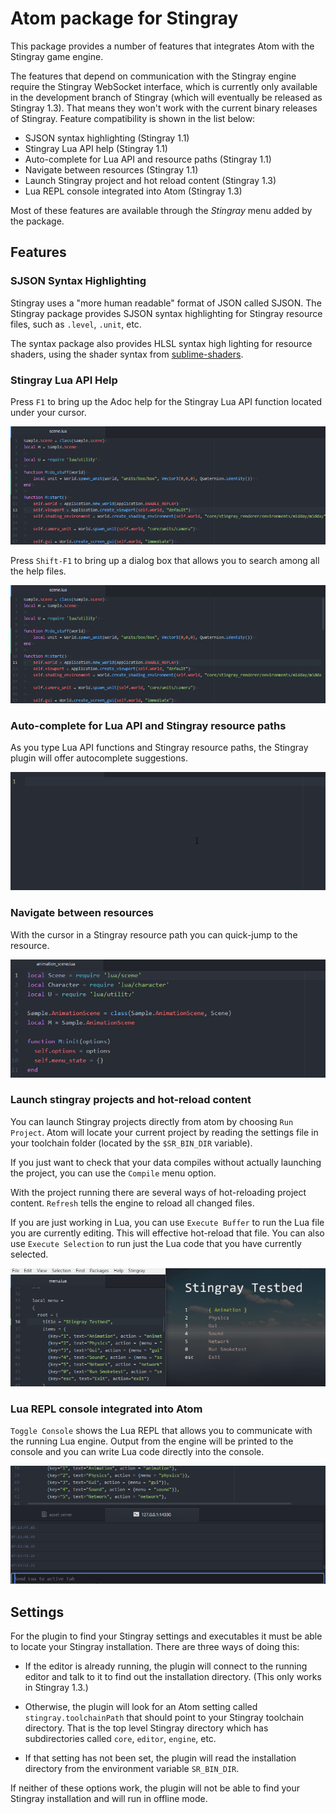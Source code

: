 # Atom package for Stingray

This package provides a number of features that integrates Atom
with the Stingray game engine.

The features that depend on communication with the Stingray engine require
the Stingray WebSocket interface, which is currently only available in the
development branch of Stingray (which will eventually be released as Stingray
1.3). That means they won't work with the current binary releases of Stingray.
Feature compatibility is shown in the list below:

* SJSON syntax highlighting (Stingray 1.1)
* Stingray Lua API help (Stingray 1.1)
* Auto-complete for Lua API and resource paths (Stingray 1.1)
* Navigate between resources (Stingray 1.1)
* Launch Stingray project and hot reload content (Stingray 1.3)
* Lua REPL console integrated into Atom (Stingray 1.3)

Most of these features are available through the *Stingray* menu
added by the package.

## Features

### SJSON Syntax Highlighting

Stingray uses a "more human readable" format of JSON called SJSON.
The Stingray package provides SJSON syntax highlighting for
Stingray resource files, such as `.level`, `.unit`, etc.

The syntax package also provides HLSL syntax high lighting for
resource shaders, using the shader syntax from [sublime-shaders](https://github.com/noct/sublime-shaders).

### Stingray Lua API Help

Press `F1` to bring up the Adoc help for the Stingray Lua API
function located under your cursor.

![](docs/help-selection.gif)

Press `Shift-F1` to bring up a dialog box that allows you to search among all the help files.

![](docs/help.gif)

### Auto-complete for Lua API and Stingray resource paths

As you type Lua API functions and Stingray resource paths, the Stingray
plugin will offer autocomplete suggestions.

![](docs/autocomplete.gif)

### Navigate between resources

With the cursor in a Stingray resource path you can quick-jump to the
resource.

![](docs/go-to-resource.gif)

### Launch stingray projects and hot-reload content

You can launch Stingray projects directly from atom by choosing
`Run Project`. Atom will locate your current project by reading
the settings file in your toolchain folder (located by the `$SR_BIN_DIR`
variable).

If you just want to check that your data compiles without actually
launching the project, you can use the `Compile` menu
option.

With the project running there are several ways of hot-reloading
project content. `Refresh` tells the engine to reload all changed files.

If you are just working in Lua, you can use `Execute Buffer` to
run the Lua file you are currently editing. This will effective hot-reload
that file. You can also use `Execute Selection` to run just the
Lua code that you have currently selected.

![](docs/refresh.gif)

### Lua REPL console integrated into Atom

`Toggle Console` shows the Lua REPL that allows you to communicate
with the running Lua engine. Output from the engine will be printed
to the console and you can write Lua code directly into the console.

![](docs/repl.gif)

## Settings

For the plugin to find your Stingray settings and executables it must be able
to locate your Stingray installation. There are three ways of doing this:

* If the editor is already running, the plugin will connect to the running
editor and talk to it to find out the installation directory. (This only works
in Stingray 1.3.)

* Otherwise, the plugin will look for an Atom setting called `stingray.toolchainPath`
that should point to your Stingray toolchain directory. That is the top level
Stingray directory which has subdirectories called `core`, `editor`, `engine`,
etc.

* If that setting has not been set, the plugin will read the installation directory
from the environment variable `SR_BIN_DIR`.

If neither of these options work, the plugin will not be able to find your
Stingray installation and will run in offline mode.
